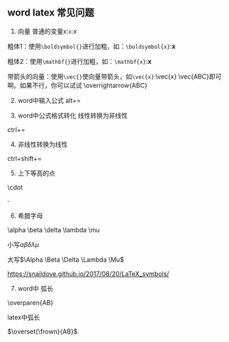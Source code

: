 ## word latex 常见问题

1. 向量
普通的变量x:`x`:$x$

粗体1：使用`\boldsymbol{}`进行加粗，如：`\boldsymbol{x}`:$\boldsymbol{x}$

粗体2：使用`\mathbf{}`进行加粗，如：`\mathbf{x}`:$\mathbf{x}$

带箭头的向量：使用`\vec{}`使向量带箭头，如`\vec{x}`:\vec{x} 
\vec{ABC}即可啊。如果不行，你可以试试 \overrightarrow{ABC}

2. word中输入公式
alt+=

3. word中公式格式转化 线性转换为非线性

ctrl+=

4. 非线性转换为线性

ctrl+shift+=

5. 上下等高的点

\cdot

$\cdot$

6. 希腊字母

\alpha \beta \delta \lambda \mu

小写$\alpha \beta \delta \lambda \mu$

大写$\Alpha \Beta \Delta \Lambda \Mu$

https://snaildove.github.io/2017/08/20/LaTeX_symbols/

7. word中 弧长

\overparen{AB}

latex中弧长

$\overset{\frown}{AB}$